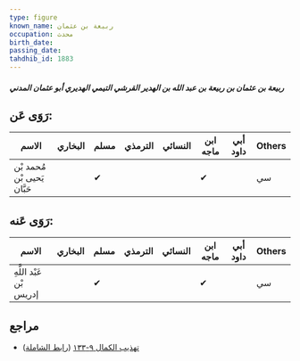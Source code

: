 ```yaml
---
type: figure
known_name: ربيعة بن عثمان
occupation: محدث
birth_date:
passing_date:
tahdhib_id: 1883
---
```

##### ربيعة بن عثمان بن ربيعة بن عبد الله بن الهدير القرشي التيمي الهديري أبو عثمان المدني

## رَوَى عَن:
| الاسم                       | البخاري | مسلم | الترمذي | النسائي | ابن ماجه | أبي داود | Others |
| --------------------------- | ------- | ---- | ------- | ------- | -------- | -------- | ------ |
| مُحمد بْن يَحيى بْن حَبَّان |         | ✔    |         |         | ✔        |          | سي     |
## رَوَى عَنه:
| الاسم                   | البخاري | مسلم | الترمذي | النسائي | ابن ماجه | أبي داود | Others |
| ----------------------- | ------- | ---- | ------- | ------- | -------- | -------- | ------ |
| عَبْد اللَّهِ بْن إدريس |         | ✔    |         |         | ✔        |          | سي     |
## مراجع
- [تهذيب الكمال ٩-١٣٣](obsidian://open?vault=Tahdhib-al-Kamal&file=Figures/١٨٨٣-ربيعة%20بن%20عثمان%20بن%20ربيعة%20بن%20عبد%20الله%20بن%20الهدير%20القرشي%20التيمي%20الهديري%20أبو%20عثمان%20المدني) ([رابط الشاملة](https://shamela.ws/book/3722/4373))